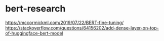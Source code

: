 # bert-research

https://mccormickml.com/2019/07/22/BERT-fine-tuning/
https://stackoverflow.com/questions/64156202/add-dense-layer-on-top-of-huggingface-bert-model
